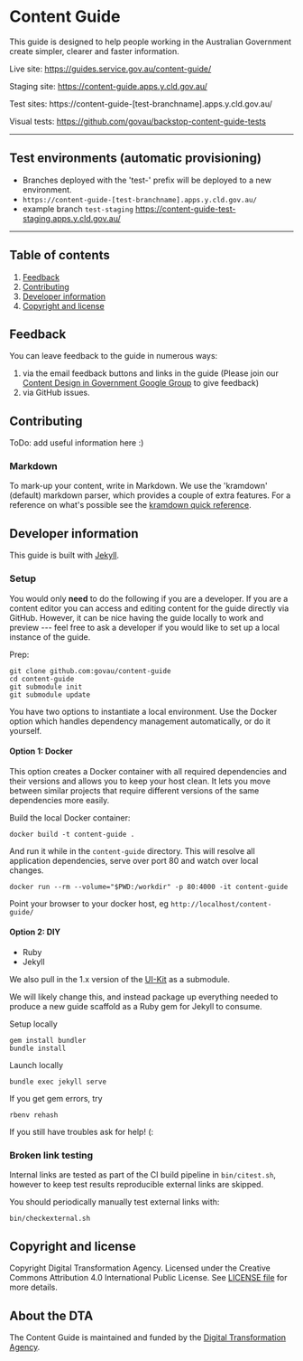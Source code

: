 # Content Guide

This guide is designed to help people working in the Australian Government create simpler, clearer and faster information.

Live site: https://guides.service.gov.au/content-guide/

Staging site: https://content-guide.apps.y.cld.gov.au/

Test sites: https://content-guide-[test-branchname].apps.y.cld.gov.au/

Visual tests: https://github.com/govau/backstop-content-guide-tests

---

## Test environments (automatic provisioning)
- Branches deployed with the 'test-' prefix will be deployed to a new environment.
- `https://content-guide-[test-branchname].apps.y.cld.gov.au/` 
- example branch `test-staging` https://content-guide-test-staging.apps.y.cld.gov.au/

---

## Table of contents

1. [Feedback](#feedback)
1. [Contributing](#contributing)
1. [Developer information](#developer-information)
1. [Copyright and license](#copyright--license)

## Feedback

You can leave feedback to the guide in numerous ways:

1. via the email feedback buttons and links in the guide (Please join our [Content Design in Government Google Group](https://groups.google.com/a/digital.gov.au/forum/?hl=en#!forum/content-design-in-government) to give feedback)
2. via GitHub issues.

## Contributing

ToDo: add useful information here :)

### Markdown

To mark-up your content, write in Markdown. We use the 'kramdown' (default) markdown parser, which provides a couple of extra features. For a reference on what's possible see the [kramdown quick reference](http://kramdown.gettalong.org/quickref.html).

## Developer information

This guide is built with [Jekyll](http://jekyllrb.com/).

### Setup

You would only **need** to do the following if you are a developer. If you are a content editor you can access and editing content for the guide directly via GitHub. However, it can be nice having the guide locally to work and preview --- feel free to ask a developer if you would like to set up a local instance of the guide.

Prep:
```
git clone github.com:govau/content-guide
cd content-guide
git submodule init
git submodule update
```

You have two options to instantiate a local environment. Use the Docker option which handles dependency management automatically, or do it yourself.

#### Option 1: Docker

This option creates a Docker container with all required dependencies and their versions and allows you to keep your host clean. It lets you move between similar projects that require different versions of the same dependencies more easily.

Build the local Docker container:
```
docker build -t content-guide .
```

And run it while in the `content-guide` directory. This will resolve all application dependencies, serve over port 80 and watch over local changes.
```
docker run --rm --volume="$PWD:/workdir" -p 80:4000 -it content-guide
```

Point your browser to your docker host, eg `http://localhost/content-guide/`

#### Option 2: DIY

- Ruby
- Jekyll

We also pull in the 1.x version of the [UI-Kit](https://github.com/AusDTO/gov-au-ui-kit) as a submodule.

We will likely change this, and instead package up everything needed to produce a new guide scaffold as a Ruby gem for Jekyll to consume.

Setup locally

```
gem install bundler
bundle install
```

Launch locally

```
bundle exec jekyll serve
```

If you get gem errors, try

```
rbenv rehash
```

If you still have troubles ask for help! (:

### Broken link testing

Internal links are tested as part of the CI build pipeline in `bin/citest.sh`, however to keep test results reproducible external links are skipped.

You should periodically manually test external links with:

`bin/checkexternal.sh`

## Copyright and license

Copyright Digital Transformation Agency. Licensed under the Creative Commons Attribution 4.0 International Public License. See [LICENSE file](https://github.com/govau/content-guide/blob/master/LICENSE.md) for more details.

## About the DTA

The Content Guide is maintained and funded by the [Digital Transformation Agency](https://www.dta.gov.au/).
